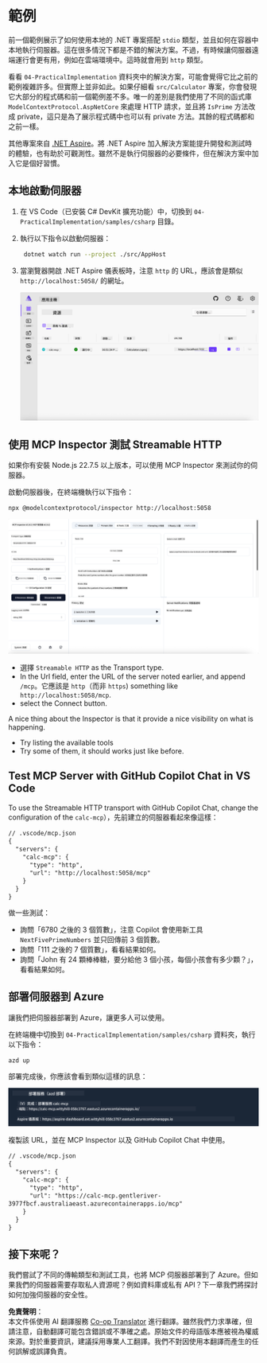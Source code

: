 <!--
CO_OP_TRANSLATOR_METADATA:
{
  "original_hash": "0bc7bd48f55f1565f1d95ccb2c16f728",
  "translation_date": "2025-06-18T07:47:44+00:00",
  "source_file": "04-PracticalImplementation/samples/csharp/README.md",
  "language_code": "tw"
}
-->
# 範例

前一個範例展示了如何使用本地的 .NET 專案搭配 `stdio` 類型，並且如何在容器中本地執行伺服器。這在很多情況下都是不錯的解決方案。不過，有時候讓伺服器遠端運行會更有用，例如在雲端環境中。這時就會用到 `http` 類型。

看看 `04-PracticalImplementation` 資料夾中的解決方案，可能會覺得它比之前的範例複雜許多。但實際上並非如此。如果仔細看 `src/Calculator` 專案，你會發現它大部分的程式碼和前一個範例差不多。唯一的差別是我們使用了不同的函式庫 `ModelContextProtocol.AspNetCore` 來處理 HTTP 請求，並且將 `IsPrime` 方法改成 private，這只是為了展示程式碼中也可以有 private 方法。其餘的程式碼都和之前一樣。

其他專案來自 [.NET Aspire](https://learn.microsoft.com/dotnet/aspire/get-started/aspire-overview)。將 .NET Aspire 加入解決方案能提升開發和測試時的體驗，也有助於可觀測性。雖然不是執行伺服器的必要條件，但在解決方案中加入它是個好習慣。

## 本地啟動伺服器

1. 在 VS Code（已安裝 C# DevKit 擴充功能）中，切換到 `04-PracticalImplementation/samples/csharp` 目錄。
2. 執行以下指令以啟動伺服器：

   ```bash
    dotnet watch run --project ./src/AppHost
   ```

3. 當瀏覽器開啟 .NET Aspire 儀表板時，注意 `http` 的 URL，應該會是類似 `http://localhost:5058/` 的網址。

   ![.NET Aspire 儀表板](../../../../../translated_images/dotnet-aspire-dashboard.0a7095710e9301e90df2efd867e1b675b3b9bc2ccd7feb1ebddc0751522bc37c.tw.png)

## 使用 MCP Inspector 測試 Streamable HTTP

如果你有安裝 Node.js 22.7.5 以上版本，可以使用 MCP Inspector 來測試你的伺服器。

啟動伺服器後，在終端機執行以下指令：

```bash
npx @modelcontextprotocol/inspector http://localhost:5058
```

![MCP Inspector](../../../../../translated_images/mcp-inspector.c223422b9b494fb4a518a3b3911b3e708e6a5715069470f9163ee2ee8d5f1ba9.tw.png)

- 選擇 `Streamable HTTP` as the Transport type.
- In the Url field, enter the URL of the server noted earlier, and append `/mcp`。它應該是 `http`（而非 `https`) something like `http://localhost:5058/mcp`.
- select the Connect button.

A nice thing about the Inspector is that it provide a nice visibility on what is happening.

- Try listing the available tools
- Try some of them, it should works just like before.

## Test MCP Server with GitHub Copilot Chat in VS Code

To use the Streamable HTTP transport with GitHub Copilot Chat, change the configuration of the `calc-mcp`），先前建立的伺服器看起來像這樣：

```jsonc
// .vscode/mcp.json
{
  "servers": {
    "calc-mcp": {
      "type": "http",
      "url": "http://localhost:5058/mcp"
    }
  }
}
```

做一些測試：

- 詢問「6780 之後的 3 個質數」，注意 Copilot 會使用新工具 `NextFivePrimeNumbers` 並只回傳前 3 個質數。
- 詢問「111 之後的 7 個質數」，看看結果如何。
- 詢問「John 有 24 顆棒棒糖，要分給他 3 個小孩，每個小孩會有多少顆？」，看看結果如何。

## 部署伺服器到 Azure

讓我們把伺服器部署到 Azure，讓更多人可以使用。

在終端機中切換到 `04-PracticalImplementation/samples/csharp` 資料夾，執行以下指令：

```bash
azd up
```

部署完成後，你應該會看到類似這樣的訊息：

![Azd 部署成功](../../../../../translated_images/azd-deployment-success.bd42940493f1b834a5ce6251a6f88966546009b350df59d0cc4a8caabe94a4f1.tw.png)

複製該 URL，並在 MCP Inspector 以及 GitHub Copilot Chat 中使用。

```jsonc
// .vscode/mcp.json
{
  "servers": {
    "calc-mcp": {
      "type": "http",
      "url": "https://calc-mcp.gentleriver-3977fbcf.australiaeast.azurecontainerapps.io/mcp"
    }
  }
}
```

## 接下來呢？

我們嘗試了不同的傳輸類型和測試工具，也將 MCP 伺服器部署到了 Azure。但如果我們的伺服器需要存取私人資源呢？例如資料庫或私有 API？下一章我們將探討如何加強伺服器的安全性。

**免責聲明**：  
本文件係使用 AI 翻譯服務 [Co-op Translator](https://github.com/Azure/co-op-translator) 進行翻譯。雖然我們力求準確，但請注意，自動翻譯可能包含錯誤或不準確之處。原始文件的母語版本應被視為權威來源。對於重要資訊，建議採用專業人工翻譯。我們不對因使用本翻譯而產生的任何誤解或誤譯負責。